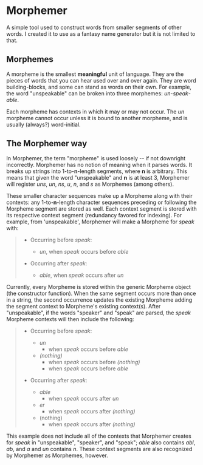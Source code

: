# Morphemer

A simple tool used to construct words from smaller segments of other words. I created it to use as a fantasy name generator but it is not limited to that.

## Morphemes
A morpheme is the smallest **meaningful** unit of language. They are the pieces of words that you can hear used over and over again. They are word building-blocks, and some can stand as words on their own. For example, the word "unspeakable" can be broken into three morphemes: *un*-*speak*-*able*.

Each morpheme has contexts in which it may or may not occur. The *un* morpheme cannot occur unless it is bound to another morpheme, and is usually (always?) word-initial.


## The Morphemer way
In Morphemer, the term "morpheme" is used loosely -- if not downright incorrectly. Morphemer has no notion of meaning when it parses words. It breaks up strings into 1-to-**n**-length segments, where **n** is arbitrary. This means that given the word "unspeakable" and **n** is at least 3, Morphemer will register *uns*, *un*, *ns*, *u*, *n*, and *s* as Morphemes (among others).

These smaller character sequences make up a Morpheme along with their contexts: any 1-to-**n**-length character sequences preceding or following the Morpheme segment are stored as well. Each context segment is stored with its respective context segment (redundancy favored for indexing). For example, from 'unspeakable', Morphemer will make a Morpheme for *speak* with:

> * Occurring before *speak*:
>   * *un*, when *speak* occurs before *able*
>
> * Occurring after *speak*:
>   * *able*, when *speak* occurs after *un*

Currently, every Morpheme is stored within the generic Morpheme object (the constructor function). When the same segment occurs more than once in a string, the second occurrence updates the existing Morpheme adding the segment context to Morpheme's existing context(s). After "unspeakable", if the words "speaker" and "speak" are parsed, the *speak* Morpheme contexts will then include the following:

> * Occurring before *speak*:
>   * *un*
>     * when *speak* occurs before *able*
>   * *(nothing)*
>     * when *speak* occurs before *(nothing)*
>     * when *speak* occurs before *able*
>
> * Occurring after *speak*:
>   * *able*
>     * when *speak* occurs after *un*
>   * *er*
>     * when *speak* occurs after *(nothing)*
>   * (nothing)
>     * when *speak* occurs after *(nothing)*

This example does not include all of the contexts that Morphemer creates for *speak* in "unspeakable", "speaker", and "speak"; *able* also contains *abl*, *ab*, and *a* and *un* contains *n*. These context segments are also recognized by Morphemer as Morphemes, however.

